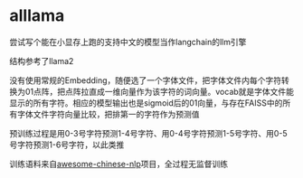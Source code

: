 # alllama
尝试写个能在小显存上跑的支持中文的模型当作langchain的llm引擎

结构参考了llama2

没有使用常规的Embedding，随便选了一个字体文件，把字体文件内每个字符转换为01点阵，把点阵拉直成一维向量作为该字符的词向量。vocab就是字体文件能显示的所有字符。相应的模型输出也是sigmoid后的01向量，与存在FAISS中的所有字体文件字符向量比较，把排第一的字符作为预测值

预训练过程是用0-3号字符预测1-4号字符、用0-4号字符预测1-5号字符、用0-5号字符预测1-6号字符，以此类推

训练语料来自[awesome-chinese-nlp](https://github.com/crownpku/awesome-chinese-nlp)项目，全过程无监督训练

